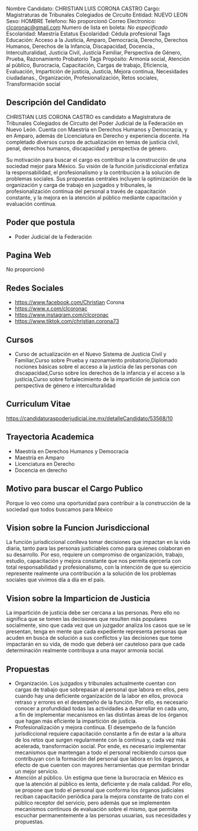 Nombre Candidato: CHRISTIAN LUIS CORONA CASTRO
Cargo: Magistraturas de Tribunales Colegiados de Circuito
Entidad: NUEVO LEON
Sexo: HOMBRE
Telefono: No proporcionó
Correo Electronico: clcoronac@gmail.com
Numero de lista en boleta: *No especificado*
Escolaridad: Maestría
Estatus Escolaridad: Cédula profesional
Tags Educación: Acceso a la Justicia, Amparo, Democracia, Derecho, Derechos Humanos, Derechos de la Infancia, Discapacidad, Docencia., Interculturalidad, Justicia Civil, Justicia Familiar, Perspectiva de Género, Prueba, Razonamiento Probatorio
Tags Propósito: Armonía social, Atención al público, Burocracia, Capacitación, Cargas de trabajo, Eficiencia, Evaluación, Impartición de justicia, Justicia, Mejora continua, Necesidades ciudadanas., Organización, Profesionalización, Retos sociales, Transformación social


## Descripción del Candidato 

CHRISTIAN LUIS CORONA CASTRO es candidato a Magistratura de Tribunales Colegiados de Circuito del Poder Judicial de la Federación en Nuevo León. Cuenta con Maestría en Derechos Humanos y Democracia, y en Amparo, además de Licenciatura en Derecho y experiencia docente. Ha completado diversos cursos de actualización en temas de justicia civil, penal, derechos humanos, discapacidad y perspectiva de género.

Su motivación para buscar el cargo es contribuir a la construcción de una sociedad mejor para México.  Su visión de la función jurisdiccional enfatiza la responsabilidad, el profesionalismo y la contribución a la solución de problemas sociales. Sus propuestas centrales incluyen la optimización de la organización y carga de trabajo en juzgados y tribunales, la profesionalización continua del personal a través de capacitación constante, y la mejora en la atención al público mediante capacitación y evaluación continua.


## Poder que postula

- Poder Judicial de la Federación


## Pagina Web

No proporcionó


## Redes Sociales

- https://www.facebook.com/Christian Corona
- https://www.x.com/clcoronac
- https://www.instagram.com/clcoronac
- https://www.tiktok.com/christian.corona73


## Cursos

- Curso de actualización en el Nuevo Sistema de Justicia Civil y Familiar,Curso sobre Prueba y razonamiento probatorio,Diplomado nociones básicas sobre el acceso a la justicia de las personas con discapacidad,Curso sobre los derechos de la infancia y el acceso a la justicia,Curso sobre fortalecimiento de la impartición de justicia con perspectiva de género e interculturalidad


## Curriculum Vitae

https://candidaturaspoderjudicial.ine.mx/detalleCandidato/53568/10


## Trayectoria Academica

- Maestría en Derechos Humanos y Democracia
- Maestría en Amparo
- Licenciatura en Derecho
- Docencia en derecho


## Motivo para buscar el Cargo Publico

Porque lo veo como una oportunidad para contribuir a la construcción de la sociedad que todos buscamos para México


## Vision sobre la Funcion Jurisdiccional

La función jurisdiccional conlleva tomar decisiones que impactan en la vida diaria, tanto para las personas justiciables como para quienes colaboran en su desarrollo. Por eso, requiere un compromiso de organización, trabajo, estudio, capacitación y mejora constante que nos permita ejercerla con total responsabilidad y profesionalismo, con la intención de que su ejercicio represente realmente una contribución a la solución de los problemas sociales que vivimos día a día en el país.


## Vision sobre la Imparticion de Justicia

La impartición de justicia debe ser cercana a las personas. Pero ello no significa que se tomen las decisiones que resulten más populares socialmente, sino que cada vez que un juzgador analiza los casos que se le presentan, tenga en mente que cada expediente representa personas que acuden en busca de solución a sus conflictos y las decisiones que tome impactarán en su vida, de modo que deberá ser cauteloso para que cada determinación realmente contribuya a una mayor armonía social.


## Propuestas

- Organización. Los juzgados y tribunales actualmente cuentan con cargas de trabajo que sobrepasan al personal que labora en ellos, pero cuando hay una deficiente organización de la labor en ellos, provoca retraso y errores en el desempeño de la función. Por ello, es necesario conocer a profundidad todas las actividades a desarrollar en cada uno, a fin de implementar mecanismos en las distintas áreas de los órganos que hagan más eficiente la impartición de justicia.
- Profesionalización y mejora continua. El desempeño de la función jurisdiccional requiere capacitación constante a fin de estar a la altura de los retos que surgen regularmente con la continua y, cada vez más acelerada, transformación social. Por ende, es necesario implementar mecanismos que mantengan a todo el personal recibiendo cursos que contribuyan con la formación del personal que labora en los órganos, a efecto de que cuenten con mayores herramientas que permitan brindar un mejor servicio.
- Atención al público. Un estigma que tiene la burocracia en México es que la atención al público es lenta, deficiente y de mala calidad. Por ello, se propone que todo el personal que conforma los órganos judiciales reciban capacitación periódica para la mejora constante de trato con el público receptor del servicio, pero además que se implementen mecanismos continuos de evaluación sobre el mismo, que permita escuchar permanentemente a las personas usuarias, sus necesidades y propuestas.


